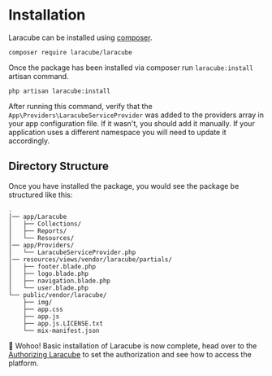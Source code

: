 # Installation

Laracube can be installed using [composer](https://getcomposer.org/).

```shell
composer require laracube/laracube
```

Once the package has been installed via composer run `laracube:install` artisan command.

```shell
php artisan laracube:install
```

After running this command, verify that the `App\Providers\LaracubeServiceProvider` 
was added to the providers array in your app configuration file. 
If it wasn't, you should add it manually. 
If your application uses a different namespace you will need to update it accordingly.

## Directory Structure

Once you have installed the package, you would see the package be structured like this:

```text
.
│── app/Laracube
│   ├── Collections/
│   ├── Reports/
│   └── Resources/
│── app/Providers/
│   └── LaracubeServiceProvider.php
│── resources/views/vendor/laracube/partials/
│   ├── footer.blade.php
│   ├── logo.blade.php
│   ├── navigation.blade.php
│   └── user.blade.php
└── public/vendor/laracube/
    ├── img/
    ├── app.css
    ├── app.js
    ├── app.js.LICENSE.txt
    └── mix-manifest.json
```

🙌 Wohoo! Basic installation of Laracube is now complete, 
head over to the [Authorizing Laracube](/docs/getting-started/authorizing) to set the authorization and see how to access the platform.
